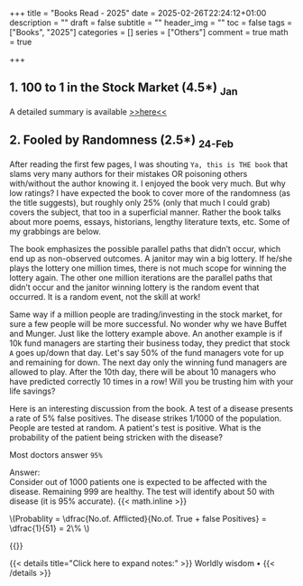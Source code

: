 +++
title = "Books Read - 2025"
date = 2025-02-26T22:24:12+01:00
description = ""
draft = false
subtitle = ""
header_img = ""
toc = false
tags = ["Books", "2025"]
categories = []
series = ["Others"]
comment = true
math = true

+++

## 1. 100 to 1 in the Stock Market (4.5*)  <sub>Jan<sub>
A detailed summary is available [>>here<<](https://stamilselvan.github.io/posts/100to1instockmarket/)

## 2. Fooled by Randomness (2.5*)  <sub>24-Feb<sub>
After reading the first few pages, I was shouting `Ya, this is THE book` that slams very many authors for their mistakes OR poisoning others with/without the author knowing it. 
I enjoyed the book very much. 
But why low ratings? I have expected the book to cover more of the randomness (as the title suggests), but roughly only 25% (only that much I could grab) covers the subject, that too in a superficial manner. 
Rather the book talks about more poems, essays, historians, lengthy literature texts, etc. 
Some of my grabbings are below.  

The book emphasizes the possible parallel paths that didn’t occur, which end up as non-observed outcomes. 
A janitor may win a big lottery. If he/she plays the lottery one million times, there is not much scope for winning the lottery again. 
The other one million iterations are the parallel paths that didn’t occur and the janitor winning lottery is the random event that occurred. 
It is a random event, not the skill at work!  

Same way if a million people are trading/investing in the stock market, for sure a few people will be more successful. 
No wonder why we have Buffet and Munger. 
Just like the lottery example above. 
An another example is if 10k fund managers are starting their business today, they predict that stock `A` goes up/down that day. 
Let's say 50% of the fund managers vote for up and remaining for down. 
The next day only the winning fund managers are allowed to play. 
After the 10th day, there will be about 10 managers who have predicted correctly 10 times in a row! 
Will you be trusting him with your life savings?  

Here is an interesting discussion from the book. 
A test of a disease presents a rate of 5% false positives. 
The disease strikes 1/1000 of the population. 
People are tested at random. 
A patient's test is positive. 
What is the probability of the patient being stricken with the disease?  

Most doctors answer `95%`  

Answer:  
Consider out of 1000 patients one is expected to be affected with the disease. 
Remaining 999 are healthy. 
The test will identify about 50 with disease (it is 95% accurate). 
{{< math.inline >}}
<p>
\(Probablity = \dfrac{No.of. Afflicted}{No.of. True + false Positives} = \dfrac{1}{51} = 2\% \)
</p>
{{</ math.inline >}}


{{< details title="Click here to expand notes:" >}}
Worldly wisdom • 
{{< /details >}}

